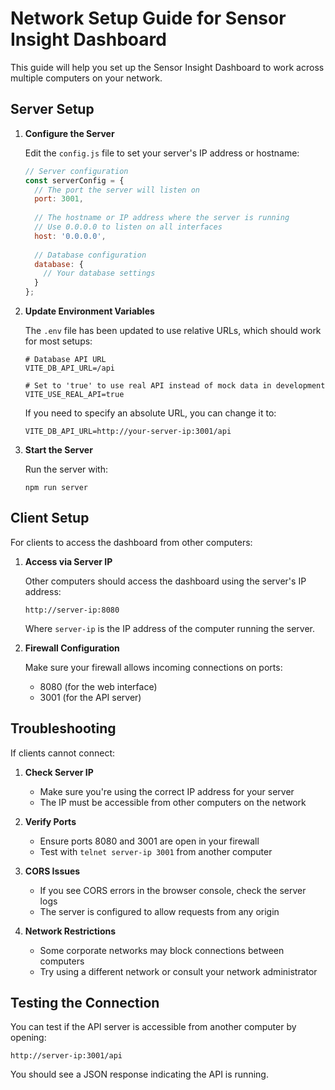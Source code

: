 # Network Setup Guide for Sensor Insight Dashboard

This guide will help you set up the Sensor Insight Dashboard to work across multiple computers on your network.

## Server Setup

1. **Configure the Server**

   Edit the `config.js` file to set your server's IP address or hostname:

   ```javascript
   // Server configuration
   const serverConfig = {
     // The port the server will listen on
     port: 3001,
     
     // The hostname or IP address where the server is running
     // Use 0.0.0.0 to listen on all interfaces
     host: '0.0.0.0',
     
     // Database configuration
     database: {
       // Your database settings
     }
   };
   ```

2. **Update Environment Variables**

   The `.env` file has been updated to use relative URLs, which should work for most setups:

   ```
   # Database API URL
   VITE_DB_API_URL=/api
   
   # Set to 'true' to use real API instead of mock data in development
   VITE_USE_REAL_API=true
   ```

   If you need to specify an absolute URL, you can change it to:

   ```
   VITE_DB_API_URL=http://your-server-ip:3001/api
   ```

3. **Start the Server**

   Run the server with:

   ```
   npm run server
   ```

## Client Setup

For clients to access the dashboard from other computers:

1. **Access via Server IP**

   Other computers should access the dashboard using the server's IP address:

   ```
   http://server-ip:8080
   ```

   Where `server-ip` is the IP address of the computer running the server.

2. **Firewall Configuration**

   Make sure your firewall allows incoming connections on ports:
   - 8080 (for the web interface)
   - 3001 (for the API server)

## Troubleshooting

If clients cannot connect:

1. **Check Server IP**
   - Make sure you're using the correct IP address for your server
   - The IP must be accessible from other computers on the network

2. **Verify Ports**
   - Ensure ports 8080 and 3001 are open in your firewall
   - Test with `telnet server-ip 3001` from another computer

3. **CORS Issues**
   - If you see CORS errors in the browser console, check the server logs
   - The server is configured to allow requests from any origin

4. **Network Restrictions**
   - Some corporate networks may block connections between computers
   - Try using a different network or consult your network administrator

## Testing the Connection

You can test if the API server is accessible from another computer by opening:

```
http://server-ip:3001/api
```

You should see a JSON response indicating the API is running.